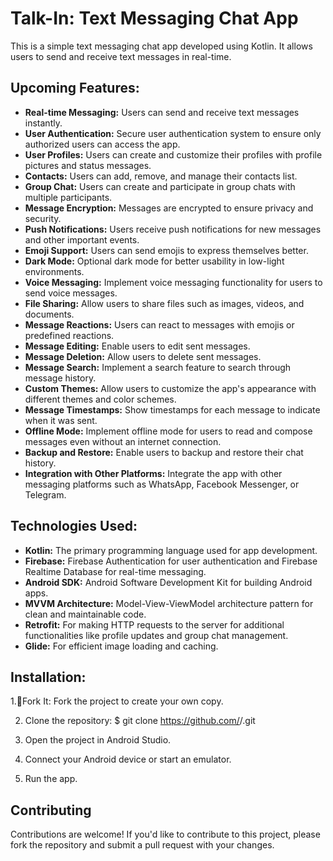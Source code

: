 # Talk-In: Text Messaging Chat App

This is a simple text messaging chat app developed using Kotlin. It allows users to send and receive text messages in real-time.

## Upcoming Features:

- **Real-time Messaging:** Users can send and receive text messages instantly.
- **User Authentication:** Secure user authentication system to ensure only authorized users can access the app.
- **User Profiles:** Users can create and customize their profiles with profile pictures and status messages.
- **Contacts:** Users can add, remove, and manage their contacts list.
- **Group Chat:** Users can create and participate in group chats with multiple participants.
- **Message Encryption:** Messages are encrypted to ensure privacy and security.
- **Push Notifications:** Users receive push notifications for new messages and other important events.
- **Emoji Support:** Users can send emojis to express themselves better.
- **Dark Mode:** Optional dark mode for better usability in low-light environments.
- **Voice Messaging:** Implement voice messaging functionality for users to send voice messages.
- **File Sharing:** Allow users to share files such as images, videos, and documents.
- **Message Reactions:** Users can react to messages with emojis or predefined reactions.
- **Message Editing:** Enable users to edit sent messages.
- **Message Deletion:** Allow users to delete sent messages.
- **Message Search:** Implement a search feature to search through message history.
- **Custom Themes:** Allow users to customize the app's appearance with different themes and color schemes.
- **Message Timestamps:** Show timestamps for each message to indicate when it was sent.
- **Offline Mode:** Implement offline mode for users to read and compose messages even without an internet connection.
- **Backup and Restore:** Enable users to backup and restore their chat history.
- **Integration with Other Platforms:** Integrate the app with other messaging platforms such as WhatsApp, Facebook Messenger, or Telegram.

## Technologies Used:

- **Kotlin:** The primary programming language used for app development.
- **Firebase:** Firebase Authentication for user authentication and Firebase Realtime Database for real-time messaging.
- **Android SDK:** Android Software Development Kit for building Android apps.
- **MVVM Architecture:** Model-View-ViewModel architecture pattern for clean and maintainable code.
- **Retrofit:** For making HTTP requests to the server for additional functionalities like profile updates and group chat management.
- **Glide:** For efficient image loading and caching.

## Installation:

1.🍴Fork It: Fork the project to create your own copy.

2. Clone the repository: $ git clone https://github.com/<your-account-username>/<your-forked-project>.git

3. Open the project in Android Studio.

4. Connect your Android device or start an emulator.

5. Run the app.

## Contributing

Contributions are welcome! If you'd like to contribute to this project, please fork the repository and submit a pull request with your changes.



